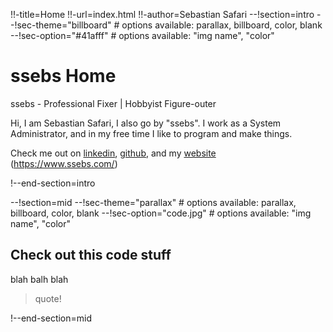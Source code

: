 !!-title=Home
!!-url=index.html
!!-author=Sebastian Safari
--!section=intro
--!sec-theme="billboard" # options available: parallax, billboard, color, blank
--!sec-option="#41afff"  # options available: "img name", "color"
# ssebs Home

ssebs - Professional Fixer | Hobbyist Figure-outer

Hi, I am Sebastian Safari, I also go by "ssebs". I work as a System Administrator, and in my free time I like to program and make things.

Check me out on [linkedin](https://www.linkedin.com/in/ssebs/), [github](https://github.com/ssebs/), and my [website](https://www.ssebs.com/) (https://www.ssebs.com/)

!--end-section=intro

--!section=mid
--!sec-theme="parallax" # options available: parallax, billboard, color, blank
--!sec-option="code.jpg"  # options available: "img name", "color"
## Check out this code stuff

blah balh blah

> quote!

!--end-section=mid